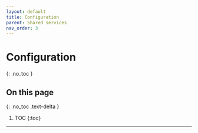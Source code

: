```yaml
---
layout: default
title: Configuration
parent: Shared services
nav_order: 3
---
```


# Configuration
{: .no_toc }

## On this page
{: .no_toc .text-delta }

1. TOC
{:toc}

---
